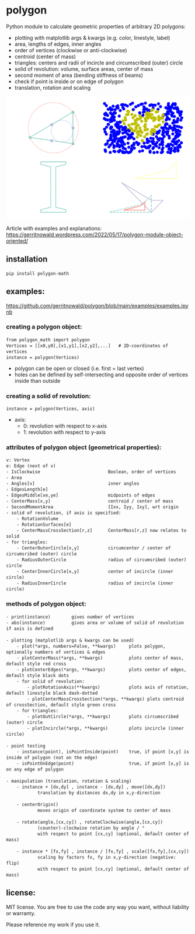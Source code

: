 # polygon
Python module to calculate geometric properties of arbitrary 2D polygons:
- plotting with matplotlib args & kwargs (e.g. color, linestyle, label)
- area, lengths of edges, inner angles
- order of vertices (clockwise or anti-clockwise)
- centroid (center of mass)
- triangles: centers and radii of incircle and circumscribed (outer) circle
- solid of revolution: volume, surface areas, center of mass
- second moment of area (bending stiffness of beams)
- check if point is inside or on edge of polygon
- translation, rotation and scaling

![](https://github.com/gerritnowald/polygon/blob/main/examples/examples.png)

Article with examples and explanations:
https://gerritnowald.wordpress.com/2022/05/17/polygon-module-object-oriented/

## installation
```
pip install polygon-math
```

## examples:
https://github.com/gerritnowald/polygon/blob/main/examples/examples.ipynb

### creating a polygon object:
```
from polygon_math import polygon
Vertices = [[x0,y0],[x1,y1],[x2,y2],...]   # 2D-coordinates of vertices
instance = polygon(Vertices)
```
- polygon can be open or closed (i.e. first = last vertex)
- holes can be defined by self-intersecting and opposite order of vertices inside than outside

### creating a solid of revolution:
```
instance = polygon(Vertices, axis)
```
- axis:
	- 0: revolution with respect to x-axis
	- 1: revolution with respect to y-axis

### attributes of polygon object (geometrical properties):
    
    v: Vertex
    e: Edge (next of v)
    - IsClockwise                          Boolean, order of vertices
    - Area
    - Angles[v]                            inner angles
    - EdgesLength[e]
    - EdgesMiddle[xe,ye]                   midpoints of edges
    - CenterMass[x,y]                      centroid / center of mass
    - SecondMomentArea                     [Ixx, Iyy, Ixy], wrt origin
    - solid of revolution, if axis is specified:
        - RotationVolume
        - RotationSurfaces[e]
        - CenterMassCrossSection[r,z]      CenterMass[r,z] now relates to solid
    - for triangles:
        - CenterOuterCircle[x,y]           circumcenter / center of circumsribed (outer) circle
        - RadiusOuterCircle                radius of circumsribed (outer) circle
        - CenterInnerCircle[x,y]           center of incircle (inner circle)
        - RadiusInnerCircle                radius of incircle (inner circle)


### methods of polygon object:
    
    - print(instance)        gives number of vertices
    - abs(instance)          gives area or volume of solid of revolution if axis is defined
    
    - plotting (matplotlib args & kwargs can be used)
        - plot(*args, numbers=False, **kwargs)     plots polygon, optionally numbers of vertices & edges
        - plotCenterMass(*args, **kwargs)          plots center of mass, default style red cross
        - plotCenterEdges(*args, **kwargs)         plots center of edges, default style black dots
        - for solid of revolution:
            - plotRotationAxis(**kwargs)           plots axis of rotation, default linestyle black dash-dotted
            - plotCenterMassCrossSection(*args, **kwargs) plots centroid of crossSection, default style green cross
        - for triangles:
            - plotOutCircle(*args, **kwargs)       plots circumscribed (outer) circle
            - plotIncircle(*args, **kwargs)        plots incircle (inner circle)
    
    - point testing
        - instance(point), isPointInside(point)    true, if point [x,y] is inside of polygon (not on the edge)
        - isPointOnEdge(point)                     true, if point [x,y] is on any edge of polygon
    
    - manipulation (translation, rotation & scaling)
        - instance + [dx,dy] , instance - [dx,dy] , move([dx,dy])
                translation by distances dx,dy in x,y-direction
        
        - centerOrigin()
                moves origin of coordinate system to center of mass
                                        
        - rotate(angle,[cx,cy]) , rotateClockwise(angle,[cx,cy])
                (counter)-clockwise rotation by angle / °
                with respect to point [cx,cy] (optional, default center of mass)
                                        
        - instance * [fx,fy] , instance / [fx,fy] , scale([fx,fy],[cx,cy])
                scaling by factors fx, fy in x,y-direction (negative: flip)
                with respect to point [cx,cy] (optional, default center of mass)


## license:
MIT license. You are free to use the code any way you want, without liability or warranty.

Please reference my work if you use it.
